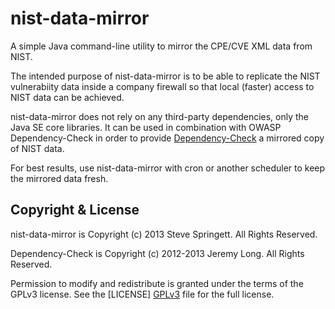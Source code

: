 nist-data-mirror
================

A simple Java command-line utility to mirror the CPE/CVE XML data from NIST.

The intended purpose of nist-data-mirror is to be able to replicate the NIST vulnerabiity data 
inside a company firewall so that local (faster) access to NIST data can be achieved.

nist-data-mirror does not rely on any third-party dependencies, only the Java SE core libraries. 
It can be used in combination with OWASP Dependency-Check in order to provide [Dependency-Check] 
a mirrored copy of NIST data.

For best results, use nist-data-mirror with cron or another scheduler to keep the mirrored data fresh.

Copyright & License
-------------------

nist-data-mirror is Copyright (c) 2013 Steve Springett. All Rights Reserved.

Dependency-Check is Copyright (c) 2012-2013 Jeremy Long. All Rights Reserved.

Permission to modify and redistribute is granted under the terms of the GPLv3 license. See the [LICENSE] [GPLv3] file for the full license.

  [Dependency-Check]: https://www.owasp.org/index.php/OWASP_Dependency_Check
  [GPLv3]: https://github.com/stevespringett/nist-data-mirror/blob/master/LICENSE
